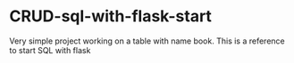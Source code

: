 # CRUD-sql-with-flask-start
Very simple project working on a table with name book. This is a reference to start SQL with flask
